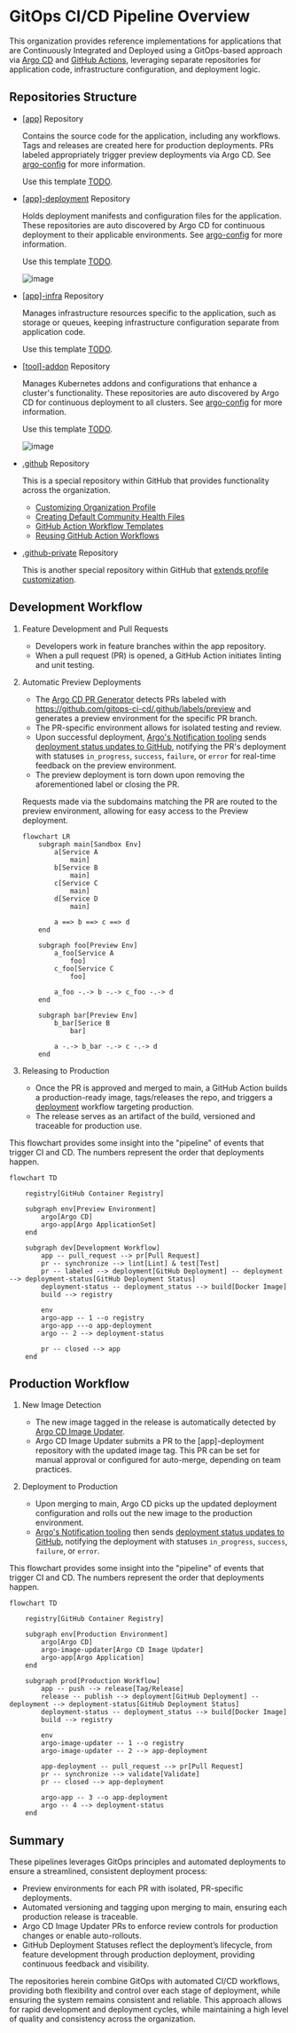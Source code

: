 # GitOps CI/CD Pipeline Overview

This organization provides reference implementations for applications that are Continuously Integrated and Deployed using a GitOps-based approach via [Argo CD](https://argo-cd.readthedocs.io/en/stable/) and [GitHub Actions](https://docs.github.com/en/actions), leveraging separate repositories for application code, infrastructure configuration, and deployment logic.

## Repositories Structure

- [[app]](https://github.com/gitops-ci-cd/acme-node) Repository

  Contains the source code for the application, including any workflows. Tags and releases are created here for production deployments. PRs labeled appropriately trigger preview deployments via Argo CD. See [argo-config](https://github.com/gitops-ci-cd/argo-config/blob/main/app-of-apps/apps/) for more information.

  Use this template [TODO]().

- [[app]-deployment](https://github.com/gitops-ci-cd/acme-node-deployment) Repository

  Holds deployment manifests and configuration files for the application. These repositories are auto discovered by Argo CD for continuous deployment to their applicable environments. See [argo-config](https://github.com/gitops-ci-cd/argo-config/blob/main/app-of-apps/apps/) for more information.

  Use this template [TODO]().

  ![image](https://github.com/user-attachments/assets/e14defec-e13b-4779-9a53-ba1ca1af300e)

- [[app]-infra](https://github.com/gitops-ci-cd/acme-node-infra) Repository

  Manages infrastructure resources specific to the application, such as storage or queues, keeping infrastructure configuration separate from application code.

  Use this template [TODO]().

- [[tool]-addon](https://github.com/gitops-ci-cd/node-feature-discovery-addon) Repository

  Manages Kubernetes addons and configurations that enhance a cluster's functionality. These repositories are auto discovered by Argo CD for continuous deployment to all clusters. See [argo-config](https://github.com/gitops-ci-cd/argo-config/blob/main/app-of-apps/addons/) for more information.

  Use this template [TODO]().

  ![image](https://github.com/user-attachments/assets/ca98b4ff-7d16-4b15-9151-89f938497fde)

- [.github](https://github.com/gitops-ci-cd/.github) Repository

  This is a special repository within GitHub that provides functionality across the organization.

  - [Customizing Organization Profile](https://docs.github.com/en/organizations/collaborating-with-groups-in-organizations/customizing-your-organizations-profile)
  - [Creating Default Community Health Files](https://docs.github.com/en/communities/setting-up-your-project-for-healthy-contributions/creating-a-default-community-health-file)
  - [GitHub Action Workflow Templates](https://docs.github.com/en/actions/sharing-automations/creating-workflow-templates-for-your-organization)
  - [Reusing GitHub Action Workflows](https://docs.github.com/en/actions/sharing-automations/reusing-workflows)

- [.github-private](https://github.com/gitops-ci-cd/.github-private) Repository

  This is another special repository within GitHub that [extends profile customization](https://docs.github.com/en/organizations/collaborating-with-groups-in-organizations/customizing-your-organizations-profile#adding-a-member-only-organization-profile-readme).

## Development Workflow

1. Feature Development and Pull Requests

    - Developers work in feature branches within the app repository.
    - When a pull request (PR) is opened, a GitHub Action initiates linting and unit testing.

1. Automatic Preview Deployments

    - The [Argo CD PR Generator](https://argo-cd.readthedocs.io/en/stable/operator-manual/applicationset/Generators-Pull-Request/) detects PRs labeled with <https://github.com/gitops-ci-cd/.github/labels/preview> and generates a preview environment for the specific PR branch.
    - The PR-specific environment allows for isolated testing and review.
    - Upon successful deployment, [Argo's Notification tooling](https://argo-cd.readthedocs.io/en/stable/operator-manual/notifications/) sends [deployment status updates to GitHub](https://docs.github.com/en/rest/deployments/deployments), notifying the PR's deployment with statuses `in_progress`, `success`, `failure`, or `error` for real-time feedback on the preview environment.
    - The preview deployment is torn down upon removing the aforementioned label or closing the PR.

    Requests made via the subdomains matching the PR are routed to the preview environment, allowing for easy access to the Preview deployment.

    ```mermaid
    flowchart LR
        subgraph main[Sandbox Env]
            a[Service A
                main]
            b[Service B
                main]
            c[Service C
                main]
            d[Service D
                main]

            a ==> b ==> c ==> d
        end

        subgraph foo[Preview Env]
            a_foo[Service A
                foo]
            c_foo[Service C
                foo]

            a_foo -.-> b -.-> c_foo -.-> d
        end

        subgraph bar[Preview Env]
            b_bar[Serice B
                bar]

            a -.-> b_bar -.-> c -.-> d
        end
    ```

1. Releasing to Production

    - Once the PR is approved and merged to main, a GitHub Action builds a production-ready image, tags/releases the repo, and triggers a [deployment](https://docs.github.com/en/rest/deployments/deployments) workflow targeting production.
    - The release serves as an artifact of the build, versioned and traceable for production use.

This flowchart provides some insight into the "pipeline" of events that trigger CI and CD. The numbers represent the order that deployments happen.

```mermaid
flowchart TD

    registry[GitHub Container Registry]

    subgraph env[Preview Environment]
        argo[Argo CD]
        argo-app[Argo ApplicationSet]
    end

    subgraph dev[Development Workflow]
        app -- pull_request --> pr[Pull Request]
        pr -- synchronize --> lint[Lint] & test[Test]
        pr -- labeled --> deployment[GitHub Deployment] -- deployment --> deployment-status[GitHub Deployment Status]
        deployment-status -- deployment_status --> build[Docker Image]
        build --> registry

        env
        argo-app -- 1 --o registry
        argo-app ---o app-deployment
        argo -- 2 --> deployment-status

        pr -- closed --> app
    end
```

## Production Workflow

1. New Image Detection

    - The new image tagged in the release is automatically detected by [Argo CD Image Updater](https://argocd-image-updater.readthedocs.io/en/stable/).
    - Argo CD Image Updater submits a PR to the [app]-deployment repository with the updated image tag. This PR can be set for manual approval or configured for auto-merge, depending on team practices.

1. Deployment to Production

    - Upon merging to main, Argo CD picks up the updated deployment configuration and rolls out the new image to the production environment.
    - [Argo's Notification tooling](https://argo-cd.readthedocs.io/en/stable/operator-manual/notifications/) then sends [deployment status updates to GitHub](https://docs.github.com/en/rest/deployments/deployments), notifying the deployment with statuses `in_progress`, `success`, `failure`, or `error`.

This flowchart provides some insight into the "pipeline" of events that trigger CI and CD. The numbers represent the order that deployments happen.

```mermaid
flowchart TD

    registry[GitHub Container Registry]

    subgraph env[Production Environment]
        argo[Argo CD]
        argo-image-updater[Argo CD Image Updater]
        argo-app[Argo Application]
    end

    subgraph prod[Production Workflow]
        app -- push --> release[Tag/Release]
        release -- publish --> deployment[GitHub Deployment] -- deployment --> deployment-status[GitHub Deployment Status]
        deployment-status -- deployment_status --> build[Docker Image]
        build --> registry

        env
        argo-image-updater -- 1 --o registry
        argo-image-updater -- 2 --> app-deployment

        app-deployment -- pull_request --> pr[Pull Request]
        pr -- synchronize --> validate[Validate]
        pr -- closed --> app-deployment

        argo-app -- 3 --o app-deployment
        argo -- 4 --> deployment-status
    end
```

## Summary

These pipelines leverages GitOps principles and automated deployments to ensure a streamlined, consistent deployment process:

- Preview environments for each PR with isolated, PR-specific deployments.
- Automated versioning and tagging upon merging to main, ensuring each production release is traceable.
- Argo CD Image Updater PRs to enforce review controls for production changes or enable auto-rollouts.
- GitHub Deployment Statuses reflect the deployment’s lifecycle, from feature development through production deployment, providing continuous feedback and visibility.

The repositories herein combine GitOps with automated CI/CD workflows, providing both flexibility and control over each stage of deployment, while ensuring the system remains consistent and reliable. This approach allows for rapid development and deployment cycles, while maintaining a high level of quality and consistency across the organization.

